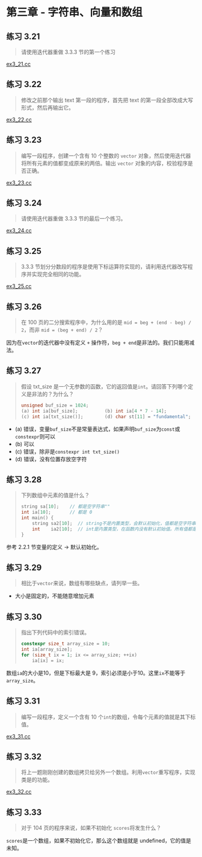 # 第三章 - 字符串、向量和数组

## 练习 3.21  

> 请使用迭代器重做 3.3.3 节的第一个练习

[ex3_21.cc](https://github.com/PoacherBro/cpp-learning/blob/master/books/cpp-primer-5/chapter-3/ex3_21.cc)  



## 练习 3.22

> 修改之前那个输出 text 第一段的程序，首先把 text 的第一段全部改成大写形式，然后再输出它。

[ex3_22.cc](https://github.com/PoacherBro/cpp-learning/blob/master/books/cpp-primer-5/chapter-3/ex3_22.cc)  



## 练习 3.23

> 编写一段程序，创建一个含有 10 个整数的 `vector` 对象，然后使用迭代器将所有元素的值都变成原来的两倍。输出 `vector` 对象的内容，校验程序是否正确。

[ex3_23.cc](https://github.com/PoacherBro/cpp-learning/blob/master/books/cpp-primer-5/chapter-3/ex3_23.cc)



## 练习 3.24 

> 请使用迭代器重做 3.3.3 节的最后一个练习。

[ex3_24.cc](https://github.com/PoacherBro/cpp-learning/blob/master/books/cpp-primer-5/chapter-3/ex3_24.cc)

## 练习 3.25

> 3.3.3 节划分分数段的程序是使用下标运算符实现的，请利用迭代器改写程序并实现完全相同的功能。

[ex3_25.cc](https://github.com/PoacherBro/cpp-learning/blob/master/books/cpp-primer-5/chapter-3/ex3_25.cc)

## 练习 3.26

> 在 100 页的二分搜索程序中，为什么用的是 `mid = beg + (end - beg) / 2`，而非 `mid = (beg + end) / 2`？

因为在`vector`的迭代器中没有定义 `+` 操作符，`beg + end`是非法的。我们只能用减法。 

## 练习 3.27

> 假设 txt_size 是一个无参数的函数，它的返回值是`int`。请回答下列哪个定义是非法的？为什么？  
>
> ```cpp
> unsigned buf_size = 1024;
> (a) int ia[buf_size];          (b) int ia[4 * 7 - 14];
> (c) int ia[txt_size()];        (d) char st[11] = "fundamental";
> ```

- (a) 错误，变量`buf_size`不是常量表达式，如果声明`buf_size`为`const`或`constexpr`则可以  
- (b) 可以
- (c) 错误，除非是`constexpr int txt_size()`
- (d) 错误，没有位置存放空字符

## 练习 3.28

> 下列数组中元素的值是什么？
>
> ```cpp
> string sa[10];    // 都是空字符串""
> int ia[10];       // 都是 0
> int main() {
>     string sa2[10];  // string不是内置类型，会默认初始化，值都是空字符串
>     int    ia2[10];  // int是内置类型，在函数内没有默认初始值。所有值都是undefined
> }
> ```

参考 2.2.1 节变量的定义 -> 默认初始化。

## 练习 3.29

> 相比于`vector`来说，数组有哪些缺点，请列举一些。

- 大小是固定的，不能随意增加元素  

## 练习 3.30

> 指出下列代码中的索引错误。  
>
> ```cpp
> constexpr size_t array_size = 10;
> int ia[array_size];
> for (size_t ix = 1; ix <= array_size; ++ix)
>     ia[ix] = ix;
> ```

数组`ia`的大小是10，但是下标最大是 9，索引必须是小于10。这里`ix`不能等于`array_size`。

## 练习 3.31

> 编写一段程序，定义一个含有 10 个`int`的数组，令每个元素的值就是其下标值。

[ex3_31.cc](https://github.com/PoacherBro/cpp-learning/blob/master/books/cpp-primer-5/chapter-3/ex3_31.cc)

## 练习 3.32

> 将上一题刚刚创建的数组拷贝给另外一个数组。利用`vector`重写程序，实现类是的功能。

[ex3_32.cc](https://github.com/PoacherBro/cpp-learning/blob/master/books/cpp-primer-5/chapter-3/ex3_32.cc)

## 练习 3.33

> 对于 104 页的程序来说，如果不初始化 `scores`将发生什么？

`scores`是一个数组，如果不初始化它，那么这个数组就是 undefined，它的值是未知。